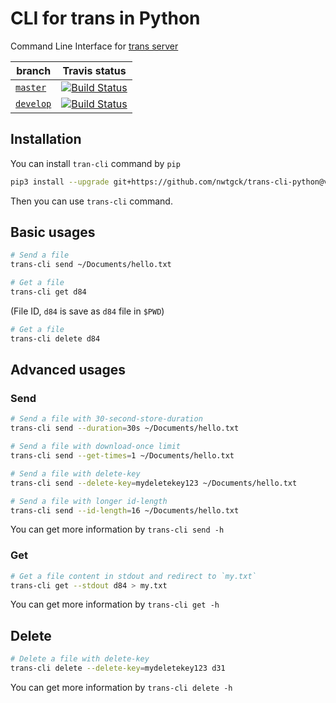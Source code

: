 # CLI for trans in Python

Command Line Interface for [trans server](https://github.com/nwtgck/trans-server-akka)

| branch | Travis status|
| --- | --- |
| [`master`](https://github.com/nwtgck/trans-cli-python/tree/master) | [![Build Status](https://travis-ci.org/nwtgck/trans-cli-python.svg?branch=master)](https://travis-ci.org/nwtgck/trans-cli-python) |
| [`develop`](https://github.com/nwtgck/trans-cli-python/tree/develop) | [![Build Status](https://travis-ci.org/nwtgck/trans-cli-python.svg?branch=develop)](https://travis-ci.org/nwtgck/trans-cli-python) |

## Installation

You can install `tran-cli` command by `pip`

```bash
pip3 install --upgrade git+https://github.com/nwtgck/trans-cli-python@v1.0.0
```

Then you can use `trans-cli` command.

## Basic usages

```bash
# Send a file
trans-cli send ~/Documents/hello.txt
```

```bash
# Get a file
trans-cli get d84
```
(File ID, `d84` is save as `d84` file in `$PWD`)

```bash
# Get a file
trans-cli delete d84
```

## Advanced usages

### Send

```bash
# Send a file with 30-second-store-duration
trans-cli send --duration=30s ~/Documents/hello.txt
```

```bash
# Send a file with download-once limit
trans-cli send --get-times=1 ~/Documents/hello.txt
```

```bash
# Send a file with delete-key
trans-cli send --delete-key=mydeletekey123 ~/Documents/hello.txt
```

```bash
# Send a file with longer id-length
trans-cli send --id-length=16 ~/Documents/hello.txt
```

You can get more information by `trans-cli send -h`


### Get 

```bash
# Get a file content in stdout and redirect to `my.txt`
trans-cli get --stdout d84 > my.txt
```

You can get more information by `trans-cli get -h`


## Delete


```bash
# Delete a file with delete-key
trans-cli delete --delete-key=mydeletekey123 d31
```

You can get more information by `trans-cli delete -h`
